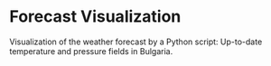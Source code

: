 # Forecast Visualization

Visualization of the weather forecast by a Python script: Up-to-date temperature and pressure fields in Bulgaria.
